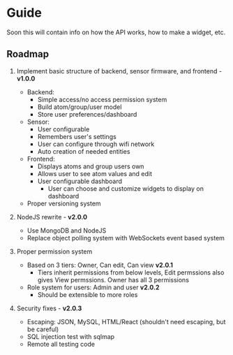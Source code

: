 # Guide

Soon this will contain info on how the API works, how to make a widget, etc.

## Roadmap

 1. Implement basic structure of backend, sensor firmware, and frontend - **v1.0.0**
      - Backend:
        - Simple access/no access permission system
        - Build atom/group/user model
        - Store user preferences/dashboard
      - Sensor:
        - User configurable
        - Remembers user's settings
        - User can configure through wifi network
        - Auto creation of needed entities
      - Frontend:
        - Displays atoms and group users own
        - Allows user to see atom values and edit
        - User configurable dashboard
            - User can choose and customize widgets to display on dashboard
      - Proper versioning system
            
 2. NodeJS rewrite - **v2.0.0**
      - Use MongoDB and NodeJS
      - Replace object polling system with WebSockets event based system

 3. Proper permission system
      - Based on 3 tiers: Owner, Can edit, Can view **v2.0.1**
        - Tiers inherit permissions from below levels, Edit permssions also gives View permssions. Owner has all 3 permissions
      - Role system for users: Admin and user **v2.0.2**
        - Should be extensible to more roles
 
 2. Security fixes - **v2.0.3**
      - Escaping: JSON, MySQL, HTML/React (shouldn't need escaping, but be careful)
      - SQL injection test with sqlmap
      - Remote all testing code
